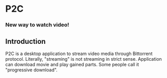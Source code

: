 P2C
===

### New way to watch video!

## Introduction

P2C is a desktop application to stream video media through Bittorrent protocol.
Literally, "streaming" is not streaming in strict sense. Application can download movie and play gained parts. Some people call it "progressive download".
